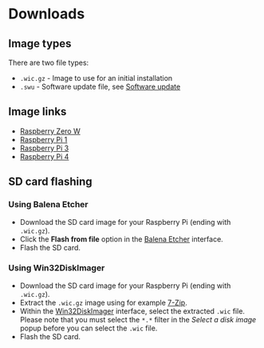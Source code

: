 # Downloads

## Image types

There are two file types:

* `.wic.gz` - Image to use for an initial installation
* `.swu` - Software update file, see [Software update](../use/software-update.md)

## Image links

* [Raspberry Zero W](http://artifacts.chirpstack.io/downloads/chirpstack-gateway-os/raspberrypi/raspberrypi0-wifi/{{gateway_os_version}}/)
* [Raspberry Pi 1](http://artifacts.chirpstack.io/downloads/chirpstack-gateway-os/raspberrypi/raspberrypi/{{gateway_os_version}}/)
* [Raspberry Pi 3](http://artifacts.chirpstack.io/downloads/chirpstack-gateway-os/raspberrypi/raspberrypi3/{{gateway_os_version}}/)
* [Raspberry Pi 4](http://artifacts.chirpstack.io/downloads/chirpstack-gateway-os/raspberrypi/raspberrypi4/{{gateway_os_version}}/)

## SD card flashing

### Using Balena Etcher

* Download the SD card image for your Raspberry Pi (ending with `.wic.gz`).
* Click the **Flash from file** option in the [Balena Etcher](https://www.balena.io/etcher/) interface.
* Flash the SD card.

### Using Win32DiskImager

* Download the SD card image for your Raspberry Pi (ending with `.wic.gz`).
* Extract the `.wic.gz` image using for example [7-Zip](https://www.7-zip.org/).
* Within the [Win32DiskImager](http://sourceforge.net/projects/win32diskimager/) interface, select the extracted `.wic` file.
  Please note that you must select the `*.*` filter in the _Select a disk image_ popup before you can select the `.wic` file.
* Flash the SD card.

